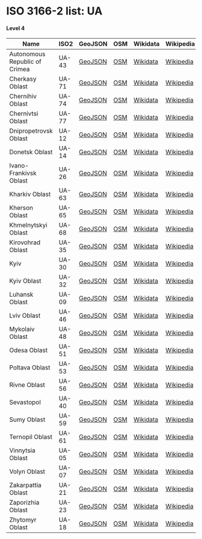 # ISO 3166-2 list: UA


#### Level 4
Name | ISO2 | GeoJSON | OSM | Wikidata | Wikipedia | population 
--- | --- | --- | --- | --- | --- | --: 
Autonomous Republic of Crimea | UA-43 | [GeoJSON](../../geojson/high/iso2/UA/UA-43.geojson) | [OSM](https://www.openstreetmap.org/relation/72639) | [Wikidata](https://www.wikidata.org/wiki/Q756294) | [Wikipedia](http://en.wikipedia.org/wiki/uk%3A%D0%90%D0%B2%D1%82%D0%BE%D0%BD%D0%BE%D0%BC%D0%BD%D0%B0%20%D0%A0%D0%B5%D1%81%D0%BF%D1%83%D0%B1%D0%BB%D1%96%D0%BA%D0%B0%20%D0%9A%D1%80%D0%B8%D0%BC) | 1,957,801
Cherkasy Oblast | UA-71 | [GeoJSON](../../geojson/high/iso2/UA/UA-71.geojson) | [OSM](https://www.openstreetmap.org/relation/91278) | [Wikidata](https://www.wikidata.org/wiki/Q161808) | [Wikipedia](http://en.wikipedia.org/wiki/uk%3A%D0%A7%D0%B5%D1%80%D0%BA%D0%B0%D1%81%D1%8C%D0%BA%D0%B0%20%D0%BE%D0%B1%D0%BB%D0%B0%D1%81%D1%82%D1%8C) | 1,220,363
Chernihiv Oblast | UA-74 | [GeoJSON](../../geojson/high/iso2/UA/UA-74.geojson) | [OSM](https://www.openstreetmap.org/relation/71249) | [Wikidata](https://www.wikidata.org/wiki/Q167874) | [Wikipedia](http://en.wikipedia.org/wiki/uk%3A%D0%A7%D0%B5%D1%80%D0%BD%D1%96%D0%B3%D1%96%D0%B2%D1%81%D1%8C%D0%BA%D0%B0%20%D0%BE%D0%B1%D0%BB%D0%B0%D1%81%D1%82%D1%8C) | 985,216
Chernivtsi Oblast | UA-77 | [GeoJSON](../../geojson/high/iso2/UA/UA-77.geojson) | [OSM](https://www.openstreetmap.org/relation/72526) | [Wikidata](https://www.wikidata.org/wiki/Q168856) | [Wikipedia](http://en.wikipedia.org/wiki/uk%3A%D0%A7%D0%B5%D1%80%D0%BD%D1%96%D0%B2%D0%B5%D1%86%D1%8C%D0%BA%D0%B0%20%D0%BE%D0%B1%D0%BB%D0%B0%D1%81%D1%82%D1%8C) | 906,701
Dnipropetrovsk Oblast | UA-12 | [GeoJSON](../../geojson/high/iso2/UA/UA-12.geojson) | [OSM](https://www.openstreetmap.org/relation/101746) | [Wikidata](https://www.wikidata.org/wiki/Q170672) | [Wikipedia](http://en.wikipedia.org/wiki/uk%3A%D0%94%D0%BD%D1%96%D0%BF%D1%80%D0%BE%D0%BF%D0%B5%D1%82%D1%80%D0%BE%D0%B2%D1%81%D1%8C%D0%BA%D0%B0%20%D0%BE%D0%B1%D0%BB%D0%B0%D1%81%D1%82%D1%8C) | 3,231,140
Donetsk Oblast | UA-14 | [GeoJSON](../../geojson/high/iso2/UA/UA-14.geojson) | [OSM](https://www.openstreetmap.org/relation/71973) | [Wikidata](https://www.wikidata.org/wiki/Q2012050) | [Wikipedia](http://en.wikipedia.org/wiki/uk%3A%D0%94%D0%BE%D0%BD%D0%B5%D1%86%D1%8C%D0%BA%D0%B0%20%D0%BE%D0%B1%D0%BB%D0%B0%D1%81%D1%82%D1%8C) | 4,200,461
Ivano-Frankivsk Oblast | UA-26 | [GeoJSON](../../geojson/high/iso2/UA/UA-26.geojson) | [OSM](https://www.openstreetmap.org/relation/72488) | [Wikidata](https://www.wikidata.org/wiki/Q178269) | [Wikipedia](http://en.wikipedia.org/wiki/uk%3A%D0%86%D0%B2%D0%B0%D0%BD%D0%BE-%D0%A4%D1%80%D0%B0%D0%BD%D0%BA%D1%96%D0%B2%D1%81%D1%8C%D0%BA%D0%B0%20%D0%BE%D0%B1%D0%BB%D0%B0%D1%81%D1%82%D1%8C) | 1,377,496
Kharkiv Oblast | UA-63 | [GeoJSON](../../geojson/high/iso2/UA/UA-63.geojson) | [OSM](https://www.openstreetmap.org/relation/71254) | [Wikidata](https://www.wikidata.org/wiki/Q170666) | [Wikipedia](http://en.wikipedia.org/wiki/uk%3A%D0%A5%D0%B0%D1%80%D0%BA%D1%96%D0%B2%D1%81%D1%8C%D0%BA%D0%B0%20%D0%BE%D0%B1%D0%BB%D0%B0%D1%81%D1%82%D1%8C) | 2,694,007
Kherson Oblast | UA-65 | [GeoJSON](../../geojson/high/iso2/UA/UA-65.geojson) | [OSM](https://www.openstreetmap.org/relation/71022) | [Wikidata](https://www.wikidata.org/wiki/Q163271) | [Wikipedia](http://en.wikipedia.org/wiki/uk%3A%D0%A5%D0%B5%D1%80%D1%81%D0%BE%D0%BD%D1%81%D1%8C%D0%BA%D0%B0%20%D0%BE%D0%B1%D0%BB%D0%B0%D1%81%D1%82%D1%8C) | 1,055,600
Khmelnytskyi Oblast | UA-68 | [GeoJSON](../../geojson/high/iso2/UA/UA-68.geojson) | [OSM](https://www.openstreetmap.org/relation/90742) | [Wikidata](https://www.wikidata.org/wiki/Q171331) | [Wikipedia](http://en.wikipedia.org/wiki/uk%3A%D0%A5%D0%BC%D0%B5%D0%BB%D1%8C%D0%BD%D0%B8%D1%86%D1%8C%D0%BA%D0%B0%20%D0%BE%D0%B1%D0%BB%D0%B0%D1%81%D1%82%D1%8C) | 1,274,409
Kirovohrad Oblast | UA-35 | [GeoJSON](../../geojson/high/iso2/UA/UA-35.geojson) | [OSM](https://www.openstreetmap.org/relation/101859) | [Wikidata](https://www.wikidata.org/wiki/Q180981) | [Wikipedia](http://en.wikipedia.org/wiki/uk%3A%D0%9A%D1%96%D1%80%D0%BE%D0%B2%D0%BE%D0%B3%D1%80%D0%B0%D0%B4%D1%81%D1%8C%D0%BA%D0%B0%20%D0%BE%D0%B1%D0%BB%D0%B0%D1%81%D1%82%D1%8C) | 956,250
Kyiv | UA-30 | [GeoJSON](../../geojson/high/iso2/UA/UA-30.geojson) | [OSM](https://www.openstreetmap.org/relation/421866) | [Wikidata](https://www.wikidata.org/wiki/Q1899) | [Wikipedia](http://en.wikipedia.org/wiki/uk%3A%D0%9A%D0%B8%D1%97%D0%B2) | 2,935,239
Kyiv Oblast | UA-32 | [GeoJSON](../../geojson/high/iso2/UA/UA-32.geojson) | [OSM](https://www.openstreetmap.org/relation/71248) | [Wikidata](https://www.wikidata.org/wiki/Q170036) | [Wikipedia](http://en.wikipedia.org/wiki/uk%3A%D0%9A%D0%B8%D1%97%D0%B2%D1%81%D1%8C%D0%BA%D0%B0%20%D0%BE%D0%B1%D0%BB%D0%B0%D1%81%D1%82%D1%8C) | 1,754,284
Luhansk Oblast | UA-09 | [GeoJSON](../../geojson/high/iso2/UA/UA-09.geojson) | [OSM](https://www.openstreetmap.org/relation/71971) | [Wikidata](https://www.wikidata.org/wiki/Q171965) | [Wikipedia](http://en.wikipedia.org/wiki/uk%3A%D0%9B%D1%83%D0%B3%D0%B0%D0%BD%D1%81%D1%8C%D0%BA%D0%B0%20%D0%BE%D0%B1%D0%BB%D0%B0%D1%81%D1%82%D1%8C) | 2,167,802
Lviv Oblast | UA-46 | [GeoJSON](../../geojson/high/iso2/UA/UA-46.geojson) | [OSM](https://www.openstreetmap.org/relation/72380) | [Wikidata](https://www.wikidata.org/wiki/Q164193) | [Wikipedia](http://en.wikipedia.org/wiki/uk%3A%D0%9B%D1%8C%D0%B2%D1%96%D0%B2%D1%81%D1%8C%D0%BA%D0%B0%20%D0%BE%D0%B1%D0%BB%D0%B0%D1%81%D1%82%D1%8C) | 2,529,608
Mykolaiv Oblast | UA-48 | [GeoJSON](../../geojson/high/iso2/UA/UA-48.geojson) | [OSM](https://www.openstreetmap.org/relation/72635) | [Wikidata](https://www.wikidata.org/wiki/Q181633) | [Wikipedia](http://en.wikipedia.org/wiki/uk%3A%D0%9C%D0%B8%D0%BA%D0%BE%D0%BB%D0%B0%D1%97%D0%B2%D1%81%D1%8C%D0%BA%D0%B0%20%D0%BE%D0%B1%D0%BB%D0%B0%D1%81%D1%82%D1%8C) | 1,141,324
Odesa Oblast | UA-51 | [GeoJSON](../../geojson/high/iso2/UA/UA-51.geojson) | [OSM](https://www.openstreetmap.org/relation/72634) | [Wikidata](https://www.wikidata.org/wiki/Q171852) | [Wikipedia](http://en.wikipedia.org/wiki/uk%3A%D0%9E%D0%B4%D0%B5%D1%81%D1%8C%D0%BA%D0%B0%20%D0%BE%D0%B1%D0%BB%D0%B0%D1%81%D1%82%D1%8C) | 2,383,075
Poltava Oblast | UA-53 | [GeoJSON](../../geojson/high/iso2/UA/UA-53.geojson) | [OSM](https://www.openstreetmap.org/relation/91294) | [Wikidata](https://www.wikidata.org/wiki/Q169501) | [Wikipedia](http://en.wikipedia.org/wiki/uk%3A%D0%9F%D0%BE%D0%BB%D1%82%D0%B0%D0%B2%D1%81%D1%8C%D0%BA%D0%B0%20%D0%BE%D0%B1%D0%BB%D0%B0%D1%81%D1%82%D1%8C) | 1,413,829
Rivne Oblast | UA-56 | [GeoJSON](../../geojson/high/iso2/UA/UA-56.geojson) | [OSM](https://www.openstreetmap.org/relation/71236) | [Wikidata](https://www.wikidata.org/wiki/Q174187) | [Wikipedia](http://en.wikipedia.org/wiki/uk%3A%D0%A0%D1%96%D0%B2%D0%BD%D0%B5%D0%BD%D1%81%D1%8C%D0%BA%D0%B0%20%D0%BE%D0%B1%D0%BB%D0%B0%D1%81%D1%82%D1%8C) | 1,160,647
Sevastopol | UA-40 | [GeoJSON](../../geojson/high/iso2/UA/UA-40.geojson) | [OSM](https://www.openstreetmap.org/relation/1574364) | [Wikidata](https://www.wikidata.org/wiki/Q4456205) | [Wikipedia](http://en.wikipedia.org/wiki/ru%3A%D0%A2%D0%B5%D1%80%D1%80%D0%B8%D1%82%D0%BE%D1%80%D0%B8%D1%8F%2C%20%D0%BF%D0%BE%D0%B4%D1%87%D0%B8%D0%BD%D1%91%D0%BD%D0%BD%D0%B0%D1%8F%20%D0%A1%D0%B5%D0%B2%D0%B0%D1%81%D1%82%D0%BE%D0%BF%D0%BE%D0%BB%D1%8C%D1%81%D0%BA%D0%BE%D0%BC%D1%83%20%D0%B3%D0%BE%D1%80%D0%BE%D0%B4%D1%81%D0%BA%D0%BE%D0%BC%D1%83%20%D1%81%D0%BE%D0%B2%D0%B5%D1%82%D1%83) | 
Sumy Oblast | UA-59 | [GeoJSON](../../geojson/high/iso2/UA/UA-59.geojson) | [OSM](https://www.openstreetmap.org/relation/71250) | [Wikidata](https://www.wikidata.org/wiki/Q170446) | [Wikipedia](http://en.wikipedia.org/wiki/uk%3A%D0%A1%D1%83%D0%BC%D1%81%D1%8C%D0%BA%D0%B0%20%D0%BE%D0%B1%D0%BB%D0%B0%D1%81%D1%82%D1%8C) | 1,094,284
Ternopil Oblast | UA-61 | [GeoJSON](../../geojson/high/iso2/UA/UA-61.geojson) | [OSM](https://www.openstreetmap.org/relation/72525) | [Wikidata](https://www.wikidata.org/wiki/Q173407) | [Wikipedia](http://en.wikipedia.org/wiki/uk%3A%D0%A2%D0%B5%D1%80%D0%BD%D0%BE%D0%BF%D1%96%D0%BB%D1%8C%D1%81%D1%8C%D0%BA%D0%B0%20%D0%BE%D0%B1%D0%BB%D0%B0%D1%81%D1%82%D1%8C) | 1,052,312
Vinnytsia Oblast | UA-05 | [GeoJSON](../../geojson/high/iso2/UA/UA-05.geojson) | [OSM](https://www.openstreetmap.org/relation/90726) | [Wikidata](https://www.wikidata.org/wiki/Q166709) | [Wikipedia](http://en.wikipedia.org/wiki/uk%3A%D0%92%D1%96%D0%BD%D0%BD%D0%B8%D1%86%D1%8C%D0%BA%D0%B0%20%D0%BE%D0%B1%D0%BB%D0%B0%D1%81%D1%82%D1%8C) | 1,575,808
Volyn Oblast | UA-07 | [GeoJSON](../../geojson/high/iso2/UA/UA-07.geojson) | [OSM](https://www.openstreetmap.org/relation/71064) | [Wikidata](https://www.wikidata.org/wiki/Q167859) | [Wikipedia](http://en.wikipedia.org/wiki/uk%3A%D0%92%D0%BE%D0%BB%D0%B8%D0%BD%D1%81%D1%8C%D0%BA%D0%B0%20%D0%BE%D0%B1%D0%BB%D0%B0%D1%81%D1%82%D1%8C) | 1,038,457
Zakarpattia Oblast | UA-21 | [GeoJSON](../../geojson/high/iso2/UA/UA-21.geojson) | [OSM](https://www.openstreetmap.org/relation/72489) | [Wikidata](https://www.wikidata.org/wiki/Q170213) | [Wikipedia](http://en.wikipedia.org/wiki/uk%3A%D0%97%D0%B0%D0%BA%D0%B0%D1%80%D0%BF%D0%B0%D1%82%D1%81%D1%8C%D0%BA%D0%B0%20%D0%BE%D0%B1%D0%BB%D0%B0%D1%81%D1%82%D1%8C) | 1,258,155
Zaporizhia Oblast | UA-23 | [GeoJSON](../../geojson/high/iso2/UA/UA-23.geojson) | [OSM](https://www.openstreetmap.org/relation/71980) | [Wikidata](https://www.wikidata.org/wiki/Q171334) | [Wikipedia](http://en.wikipedia.org/wiki/uk%3A%D0%97%D0%B0%D0%BF%D0%BE%D1%80%D1%96%D0%B7%D1%8C%D0%BA%D0%B0%20%D0%BE%D0%B1%D0%BB%D0%B0%D1%81%D1%82%D1%8C) | 1,723,171
Zhytomyr Oblast | UA-18 | [GeoJSON](../../geojson/high/iso2/UA/UA-18.geojson) | [OSM](https://www.openstreetmap.org/relation/71245) | [Wikidata](https://www.wikidata.org/wiki/Q40637) | [Wikipedia](http://en.wikipedia.org/wiki/uk%3A%D0%96%D0%B8%D1%82%D0%BE%D0%BC%D0%B8%D1%80%D1%81%D1%8C%D0%BA%D0%B0%20%D0%BE%D0%B1%D0%BB%D0%B0%D1%81%D1%82%D1%8C) | 1,231,239
